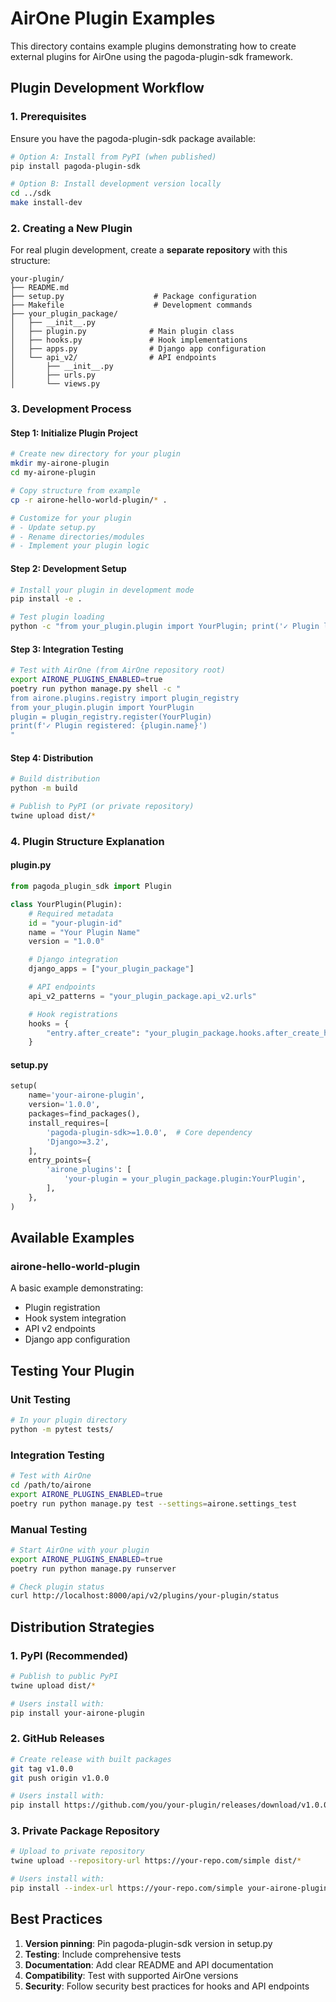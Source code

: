 # AirOne Plugin Examples

This directory contains example plugins demonstrating how to create external plugins for AirOne using the pagoda-plugin-sdk framework.

## Plugin Development Workflow

### 1. Prerequisites

Ensure you have the pagoda-plugin-sdk package available:

```bash
# Option A: Install from PyPI (when published)
pip install pagoda-plugin-sdk

# Option B: Install development version locally
cd ../sdk
make install-dev
```

### 2. Creating a New Plugin

For real plugin development, create a **separate repository** with this structure:

```
your-plugin/
├── README.md
├── setup.py                    # Package configuration
├── Makefile                    # Development commands
├── your_plugin_package/
│   ├── __init__.py
│   ├── plugin.py              # Main plugin class
│   ├── hooks.py               # Hook implementations
│   ├── apps.py                # Django app configuration
│   └── api_v2/                # API endpoints
│       ├── __init__.py
│       ├── urls.py
│       └── views.py
```

### 3. Development Process

#### Step 1: Initialize Plugin Project
```bash
# Create new directory for your plugin
mkdir my-airone-plugin
cd my-airone-plugin

# Copy structure from example
cp -r airone-hello-world-plugin/* .

# Customize for your plugin
# - Update setup.py
# - Rename directories/modules
# - Implement your plugin logic
```

#### Step 2: Development Setup
```bash
# Install your plugin in development mode
pip install -e .

# Test plugin loading
python -c "from your_plugin.plugin import YourPlugin; print('✓ Plugin loads')"
```

#### Step 3: Integration Testing
```bash
# Test with AirOne (from AirOne repository root)
export AIRONE_PLUGINS_ENABLED=true
poetry run python manage.py shell -c "
from airone.plugins.registry import plugin_registry
from your_plugin.plugin import YourPlugin
plugin = plugin_registry.register(YourPlugin)
print(f'✓ Plugin registered: {plugin.name}')
"
```

#### Step 4: Distribution
```bash
# Build distribution
python -m build

# Publish to PyPI (or private repository)
twine upload dist/*
```

### 4. Plugin Structure Explanation

#### plugin.py
```python
from pagoda_plugin_sdk import Plugin

class YourPlugin(Plugin):
    # Required metadata
    id = "your-plugin-id"
    name = "Your Plugin Name"
    version = "1.0.0"

    # Django integration
    django_apps = ["your_plugin_package"]

    # API endpoints
    api_v2_patterns = "your_plugin_package.api_v2.urls"

    # Hook registrations
    hooks = {
        "entry.after_create": "your_plugin_package.hooks.after_create_handler",
    }
```

#### setup.py
```python
setup(
    name='your-airone-plugin',
    version='1.0.0',
    packages=find_packages(),
    install_requires=[
        'pagoda-plugin-sdk>=1.0.0',  # Core dependency
        'Django>=3.2',
    ],
    entry_points={
        'airone_plugins': [
            'your-plugin = your_plugin_package.plugin:YourPlugin',
        ],
    },
)
```

## Available Examples

### airone-hello-world-plugin
A basic example demonstrating:
- Plugin registration
- Hook system integration
- API v2 endpoints
- Django app configuration

## Testing Your Plugin

### Unit Testing
```bash
# In your plugin directory
python -m pytest tests/
```

### Integration Testing
```bash
# Test with AirOne
cd /path/to/airone
export AIRONE_PLUGINS_ENABLED=true
poetry run python manage.py test --settings=airone.settings_test
```

### Manual Testing
```bash
# Start AirOne with your plugin
export AIRONE_PLUGINS_ENABLED=true
poetry run python manage.py runserver

# Check plugin status
curl http://localhost:8000/api/v2/plugins/your-plugin/status
```

## Distribution Strategies

### 1. PyPI (Recommended)
```bash
# Publish to public PyPI
twine upload dist/*

# Users install with:
pip install your-airone-plugin
```

### 2. GitHub Releases
```bash
# Create release with built packages
git tag v1.0.0
git push origin v1.0.0

# Users install with:
pip install https://github.com/you/your-plugin/releases/download/v1.0.0/your_plugin-1.0.0-py3-none-any.whl
```

### 3. Private Package Repository
```bash
# Upload to private repository
twine upload --repository-url https://your-repo.com/simple dist/*

# Users install with:
pip install --index-url https://your-repo.com/simple your-airone-plugin
```

## Best Practices

1. **Version pinning**: Pin pagoda-plugin-sdk version in setup.py
2. **Testing**: Include comprehensive tests
3. **Documentation**: Add clear README and API documentation
4. **Compatibility**: Test with supported AirOne versions
5. **Security**: Follow security best practices for hooks and API endpoints